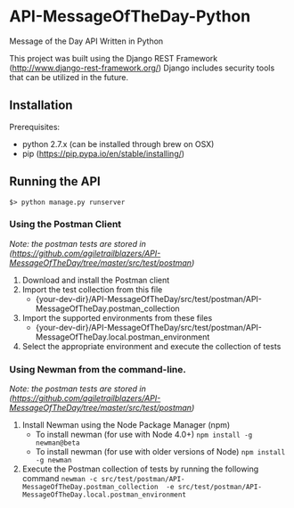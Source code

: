 # API-MessageOfTheDay-Python
Message of the Day API Written in Python

This project was built using the Django REST Framework (http://www.django-rest-framework.org/)
Django includes security tools that can be utilized in the future.

## Installation
Prerequisites:
* python 2.7.x (can be installed through brew on OSX)
* pip (https://pip.pypa.io/en/stable/installing/)

## Running the API
```
$> python manage.py runserver
```

### Using the Postman Client
_Note: the postman tests are stored in (https://github.com/agiletrailblazers/API-MessageOfTheDay/tree/master/src/test/postman)_
1. Download and install the Postman client
2. Import the test collection from this file
    * {your-dev-dir}/API-MessageOfTheDay/src/test/postman/API-MessageOfTheDay.postman_collection
3. Import the supported environments from these files
    * {your-dev-dir}/API-MessageOfTheDay/src/test/postman/API-MessageOfTheDay.local.postman_environment
4. Select the appropriate environment and execute the collection of tests

### Using Newman from the command-line.
_Note: the postman tests are stored in (https://github.com/agiletrailblazers/API-MessageOfTheDay/tree/master/src/test/postman)_
1. Install Newman using the Node Package Manager (npm)
    * To install newman (for use with Node 4.0+)
`npm install -g newman@beta`
    * To install newman (for use with older versions of Node)
`npm install -g newman`
2. Execute the Postman collection of tests by running the following command
`newman -c src/test/postman/API-MessageOfTheDay.postman_collection  -e src/test/postman/API-MessageOfTheDay.local.postman_environment`
